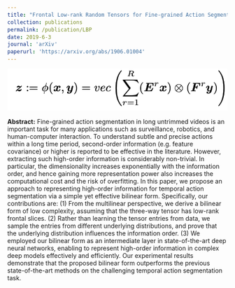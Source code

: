 ```yaml
---
title: "Frontal Low-rank Random Tensors for Fine-grained Action Segmentation"
collection: publications
permalink: /publication/LBP
date: 2019-6-3
journal: 'arXiv'
paperurl: 'https://arxiv.org/abs/1906.01004'
---
```

![alt text](../images/FLRT-teaser.png)<!-- .element height="20%" width="20%" -->

__Abstract:__ 
Fine-grained action segmentation in long untrimmed videos is an important task for many applications such as surveillance, robotics, and human-computer interaction. To understand subtle and precise actions within a long time period, second-order information (e.g. feature covariance) or higher is reported to be effective in the literature. However, extracting such high-order information is considerably non-trivial. In particular, the dimensionality increases exponentially with the information order, and hence gaining more representation power also increases the computational cost and the risk of overfitting. In this paper, we propose an approach to representing high-order information for temporal action segmentation via a simple yet effective bilinear form. Specifically, our contributions are: (1) From the multilinear perspective, we derive a bilinear form of low complexity, assuming that the three-way tensor has low-rank frontal slices. (2) Rather than learning the tensor entries from data, we sample the entries from different underlying distributions, and prove that the underlying distribution influences the information order. (3) We employed our bilinear form as an intermediate layer in state-of-the-art deep neural networks, enabling to represent high-order information in complex deep models effectively and efficiently. Our experimental results demonstrate that the proposed bilinear form outperforms the previous state-of-the-art methods on the challenging temporal action segmentation task.




